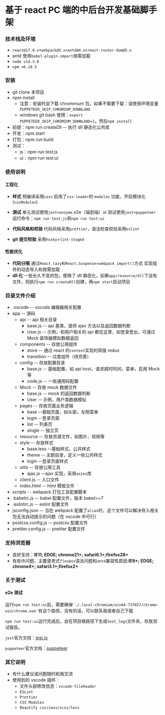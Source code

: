 # 基于 react PC 端的中后台开发基础脚手架

### 技术栈及环境

- `react@17.0.x+webpack@5.x+antd@4.x+react-router-dom@5.x`
- antd 使用`babel-plugin-import`按需加载
- `node v14.3.0`
- `npm v6.14.5`

### 安装

- git clone 本项目
- npm install
  - 注意：安装时会下载 chrommium 包，如果不需要下载：请使用环境变量`PUPPETEER_SKIP_CHROMIUM_DOWNLOAD`
  - windows git bash 使用：`export PUPPETEER_SKIP_CHROMIUM_DOWNLOAD=1`，然后`npm install`
- 前提：npm run createDll -- 执行 dll 静态化公共库
- 开发：npm start
- 打包：npm run build
- 测试：
  - js：npm run test:js
  - ui：npm run test:ui

### 使用说明

#### 工程化

- **样式**
  预编译采用`Less`
  启用了`css-loader`的 `modules` 功能，开启模块化(`cssModules`)
- **测试**
  单元测试使用`jest+enzyme`
  e2e（端到端）ui 测试使用`jest+puppeteer`
  运行命令：`npm run test:js`和`npm run test:ui`

- **代码风格和校验**
  代码风格采用`prettier`，语法检查校验采用`eslint`

- **git 提交校验**
  采用`husky`+`lint-staged`

#### 性能优化

- **代码分隔**
  通过`React.lazy和React.Suspense`+`webpack import()`方式
  实现组件的动态导入和按需加载
- **dll 化**
  一些长久不变的包，使用了 dll 静态化，如果`app/resource/dll`下没有文件，则执行`npm run createDll`创建，再`npm start`启动项目

### 目录文件介绍

- .vscode -- vscode 编辑器相关配置
- app -- 源码
  - api -- api 相关目录
    - base.js -- api 基类，提供 ajax 方法以及返回数据判断
    - User.js -- 示例，和用户相关的 api 都在这里，如登录登出，可通过 Mock 装饰器模拟数据返回
  - components -- 存放公用组件
    - store -- 通过 react 的`context`实现的简版 redux
    - transition -- 过度组件（待完善）
  - config -- 存放配置目录
    - base.js -- 基础配置，如 api host，请求超时时间，菜单，启用 Mock 等
    - code.js -- 一些通用码配置
  - Mock -- 存放 mock 数据文件
    - base.js -- mock 的返回数据判断
    - User -- 示例，用户类数据模拟
  - pages -- 存放页面业务逻辑
    - base --基础页面，如头部，左侧菜单
    - login --登录页面
    - list -- 列表页
    - single -- 独立页
  - resource -- 存放资源文件，如图片，视频等
  - style -- 存放样式
    - base.less --基础样式，公共样式
    - theme -- 主题目录，定义一些公共样式
    - login --登录页面样式
  - utils -- 存放公用工具
    - ajax.js --ajax 实现，采用`axios`库
  - client.js -- 入口文件
  - index.html -- html 模板文件
- scripts -- webpack 打包工具配置脚本
- .babelrc.js -- babel 配置文件，版本 babel>=7
- .eslintrc.js -- eslint 配置文件
- jsconfig.json -- 当在 webpack 配置了`alias`时，这个文件可以解决导入相关包无法自动提示的问题（在 vscode 中可行）
- postcss.config.js -- postcss 配置文件
- prettier.config.js -- prettier 配置文件

### 支持浏览器

- 良好支持：**IE11; EDGE; chrome21+; safari6.1+;firefox28+**
- 有些许问题，主要是老式`flexbox`语法问题和`antd`兼容性原因:**IE9+; EDGE; chrome4+; safari3.1+;firefox2+**

### 关于测试

#### e2e 测试

运行`npm run test:ui`前，需要确保`'./.local-chromium/win64-737027/chrome-win/chrome.exe'`有这个路径，没有的话，可以联系我或者自己下载

`npm run test:ui`运行完成后，会在项目根路径下生成`test_logs`文件夹，存放测试报告。

`jest`官方文档：[jest.io](https://jestjs.io/docs/en/cli)

`puppeteer`官方文档：[puppeteer](https://github.com/puppeteer/puppeteer/blob/master/docs/api.md#puppeteerlaunchoptions)

### 其它说明

- 有什么建议或问题随时和我交流
- 使用到的 vscode 插件：
  - 文件头部修改信息：`vscode-fileheader`
  - `ESLint`
  - `Prettier`
  - `CSS Modules`
  - `Beautify css/sass/scss/less`
